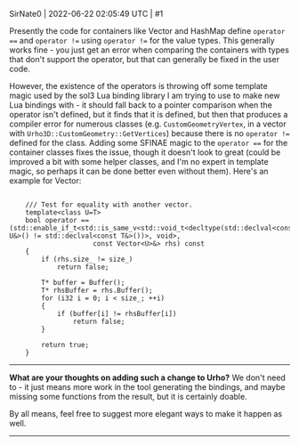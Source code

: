 SirNate0 | 2022-06-22 02:05:49 UTC | #1

Presently the code for containers like Vector and HashMap define `operator ==` and `operator !=` using `operator !=` for the value types. This generally works fine - you just get an error when comparing the containers with types that don't support the operator, but that can generally be fixed in the user code.

However, the existence of the operators is throwing off some template magic used by the sol3 Lua binding library I am trying to use to make new Lua bindings with - it should fall back to a pointer comparison when the operator isn't defined, but it finds that it is defined, but then that produces a compiler error for numerous classes (e.g. `CustomGeometryVertex`, in a vector with `Urho3D::CustomGeometry::GetVertices`) because there is no `operator !=` defined for the class. Adding some SFINAE magic to the `operator ==` for the container classes fixes the issue, though it doesn't look to great (could be improved a bit with some helper classes, and I'm no expert in template magic, so perhaps it can be done better even without them). Here's an example for Vector:
```

    /// Test for equality with another vector.
    template<class U=T>
    bool operator ==(std::enable_if_t<std::is_same_v<std::void_t<decltype(std::declval<const U&>() != std::declval<const T&>())>, void>,
                     const Vector<U>&> rhs) const
    {
        if (rhs.size_ != size_)
            return false;

        T* buffer = Buffer();
        T* rhsBuffer = rhs.Buffer();
        for (i32 i = 0; i < size_; ++i)
        {
            if (buffer[i] != rhsBuffer[i])
                return false;
        }

        return true;
    }
```

---
**What are your thoughts on adding such a change to Urho?** We don't need to - it just means more work in the tool generating the bindings, and maybe missing some functions from the result, but it is certainly doable.

By all means, feel free to suggest more elegant ways to make it happen as well.

-------------------------

